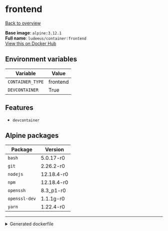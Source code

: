 # frontend

[Back to overview](../index.md)

**Base image**: `alpine:3.12.1`  
**Full name**: `ludeeus/container:frontend`  
[View this on Docker Hub](https://hub.docker.com/r/ludeeus/container/tags?page=1&name=frontend)

## Environment variables

Variable | Value 
-- | --
`CONTAINER_TYPE` | frontend
`DEVCONTAINER` | True

## Features

- `devcontainer`

## Alpine packages

Package | Version 
-- | --
`bash` | 5.0.17-r0
`git` | 2.26.2-r0
`nodejs` | 12.18.4-r0
`npm` | 12.18.4-r0
`openssh` | 8.3_p1-r0
`openssl-dev` | 1.1.1g-r0
`yarn` | 1.22.4-r0



***
<details>
<summary>Generated dockerfile</summary>

<pre>
FROM alpine:3.12.1

ENV CONTAINER_TYPE=frontend
ENV DEVCONTAINER=True

COPY rootfs/common /
COPY --from=ludeeus/webhook /bin/binary /bin/webhook

RUN  \ 
    apk add --no-cache  \ 
        bash=5.0.17-r0 \ 
        git=2.26.2-r0 \ 
        nodejs=12.18.4-r0 \ 
        npm=12.18.4-r0 \ 
        openssh=8.3_p1-r0 \ 
        openssl-dev=1.1.1g-r0 \ 
        yarn=1.22.4-r0 \ 
    && chmod +x /usr/bin/container \ 
    && rm -rf /var/cache/apk/* \ 
    && rm -fr /tmp/* /var/{cache,log}/*




</pre>

<i>This is a generated version of the context used while building the container, some of the labels will not be correct since they use information in the action that publishes the container</i>
</details>
